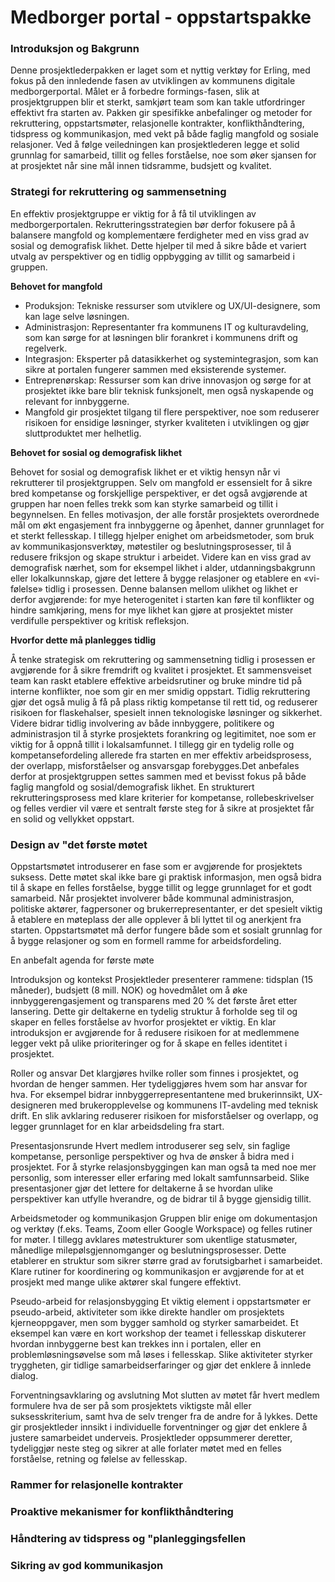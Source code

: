 # Medborger portal - oppstartspakke

### Introduksjon og Bakgrunn
Denne prosjektlederpakken er laget som et nyttig verktøy for Erling, med fokus på den innledende fasen av utviklingen av kommunens digitale medborgerportal. Målet er å forbedre formings-fasen, slik at prosjektgruppen blir et sterkt, samkjørt team som kan takle utfordringer effektivt fra starten av. Pakken gir spesifikke anbefalinger og metoder for rekruttering, oppstartsmøter, relasjonelle kontrakter, konflikthåndtering, tidspress og kommunikasjon, med vekt på både faglig mangfold og sosiale relasjoner. Ved å følge veiledningen kan prosjektlederen legge et solid grunnlag for samarbeid, tillit og felles forståelse, noe som øker sjansen for at prosjektet når sine mål innen tidsramme, budsjett og kvalitet.

### Strategi for rekruttering og sammensetning 
En effektiv prosjektgruppe er viktig for å få til utviklingen av medborgerportalen. Rekrutteringsstrategien bør derfor fokusere på å balansere mangfold og komplementære ferdigheter med en viss grad av sosial og demografisk likhet. Dette hjelper til med å sikre både et variert utvalg av perspektiver og en tidlig oppbygging av tillit og samarbeid i gruppen.

**Behovet for mangfold**

- Produksjon: Tekniske ressurser som utviklere og UX/UI-designere, som kan lage selve løsningen.
- Administrasjon: Representanter fra kommunens IT og kulturavdeling, som kan sørge for at løsningen blir forankret i kommunens drift og regelverk.
- Integrasjon: Eksperter på datasikkerhet og systemintegrasjon, som kan sikre at portalen fungerer sammen med eksisterende systemer.
- Entreprenørskap: Ressurser som kan drive innovasjon og sørge for at prosjektet ikke bare blir teknisk funksjonelt, men også nyskapende og relevant for innbyggerne.
- Mangfold gir prosjektet tilgang til flere perspektiver, noe som reduserer risikoen for ensidige løsninger, styrker kvaliteten i utviklingen og gjør sluttproduktet mer helhetlig.

**Behovet for sosial og demografisk likhet**

Behovet for sosial og demografisk likhet er et viktig hensyn når vi rekrutterer til prosjektgruppen. Selv om mangfold er essensielt for å sikre bred kompetanse og forskjellige perspektiver, er det også avgjørende at gruppen har noen felles trekk som kan styrke samarbeid og tillit i begynnelsen. En felles motivasjon, der alle forstår prosjektets overordnede mål om økt engasjement fra innbyggerne og åpenhet, danner grunnlaget for et sterkt fellesskap. I tillegg hjelper enighet om arbeidsmetoder, som bruk av kommunikasjonsverktøy, møtestiler og beslutningsprosesser, til å redusere friksjon og skape struktur i arbeidet. Videre kan en viss grad av demografisk nærhet, som for eksempel likhet i alder, utdanningsbakgrunn eller lokalkunnskap, gjøre det lettere å bygge relasjoner og etablere en «vi-følelse» tidlig i prosessen. Denne balansen mellom ulikhet og likhet er derfor avgjørende: for mye heterogenitet i starten kan føre til konflikter og hindre samkjøring, mens for mye likhet kan gjøre at prosjektet mister verdifulle perspektiver og kritisk refleksjon.

**Hvorfor dette må planlegges tidlig**

Å tenke strategisk om rekruttering og sammensetning tidlig i prosessen er avgjørende for å sikre fremdrift og kvalitet i prosjektet.
Et sammensveiset team kan raskt etablere effektive arbeidsrutiner og bruke mindre tid på interne konflikter, noe som gir en mer smidig oppstart. Tidlig rekruttering gjør det også mulig å få på plass riktig kompetanse til rett tid, og reduserer risikoen for flaskehalser, spesielt innen teknologiske løsninger og sikkerhet. Videre bidrar tidlig involvering av både innbyggere, politikere og administrasjon til å styrke prosjektets forankring og legitimitet, noe som er viktig for å oppnå tillit i lokalsamfunnet. I tillegg gir en tydelig rolle og kompetansefordeling allerede fra starten en mer effektiv arbeidsprosess, der overlapp, misforståelser og ansvarsgap forebygges.Det anbefales derfor at prosjektgruppen settes sammen med et bevisst fokus på både faglig mangfold og sosial/demografisk likhet. En strukturert rekrutteringsprosess med klare kriterier for kompetanse, rollebeskrivelser og felles verdier vil være et sentralt første steg for å sikre at prosjektet får en solid og vellykket oppstart.


### Design av "det første møtet

Oppstartsmøtet introduserer en fase som er avgjørende for prosjektets suksess. Dette møtet skal ikke bare gi praktisk informasjon, men også bidra til å skape en felles forståelse, bygge tillit og legge grunnlaget for et godt samarbeid. Når prosjektet involverer både kommunal administrasjon, politiske aktører, fagpersoner og brukerrepresentanter, er det spesielt viktig å etablere en møteplass der alle opplever å bli lyttet til og anerkjent fra starten. Oppstartsmøtet må derfor fungere både som et sosialt grunnlag for å bygge relasjoner og som en formell ramme for arbeidsfordeling.

En anbefalt agenda for første møte

Introduksjon og kontekst
Prosjektleder presenterer rammene: tidsplan (15 måneder), budsjett (8 mill. NOK) og hovedmålet om å øke innbyggerengasjement og transparens med 20 % det første året etter lansering. Dette gir deltakerne en tydelig struktur å forholde seg til og skaper en felles forståelse av hvorfor prosjektet er viktig. En klar introduksjon er avgjørende for å redusere risikoen for at medlemmene legger vekt på ulike prioriteringer og for å skape en felles identitet i prosjektet.

Roller og ansvar
Det klargjøres hvilke roller som finnes i prosjektet, og hvordan de henger sammen. Her tydeliggjøres hvem som har ansvar for hva. For eksempel bidrar innbyggerrepresentantene med brukerinnsikt, UX-designeren med brukeropplevelse og kommunens IT-avdeling med teknisk drift. En slik avklaring reduserer risikoen for misforståelser og overlapp, og legger grunnlaget for en klar arbeidsdeling fra start.

Presentasjonsrunde
Hvert medlem introduserer seg selv, sin faglige kompetanse, personlige perspektiver og hva de ønsker å bidra med i prosjektet. For å styrke relasjonsbyggingen kan man også ta med noe mer personlig, som interesser eller erfaring med lokalt samfunnsarbeid. Slike presentasjoner gjør det lettere for deltakerne å se hvordan ulike perspektiver kan utfylle hverandre, og de bidrar til å bygge gjensidig tillit.

Arbeidsmetoder og kommunikasjon
Gruppen blir enige om dokumentasjon og verktøy (f.eks. Teams, Zoom eller Google Workspace) og felles rutiner for møter. I tillegg avklares møtestrukturer som ukentlige statusmøter, månedlige milepølsgjennomganger og beslutningsprosesser. Dette etablerer en struktur som sikrer større grad av forutsigbarhet i samarbeidet. Klare rutiner for koordinering og kommunikasjon er avgjørende for at et prosjekt med mange ulike aktører skal fungere effektivt.

Pseudo-arbeid for relasjonsbygging
Et viktig element i oppstartsmøter er pseudo-arbeid, aktiviteter som ikke direkte handler om prosjektets kjerneoppgaver, men som bygger samhold og styrker samarbeidet. Et eksempel kan være en kort workshop der teamet i fellesskap diskuterer hvordan innbyggerne best kan trekkes inn i portalen, eller en problemløsningsøvelse som må løses i fellesskap. Slike aktiviteter styrker tryggheten, gir tidlige samarbeidserfaringer og gjør det enklere å innlede dialog.

Forventningsavklaring og avslutning
Mot slutten av møtet får hvert medlem formulere hva de ser på som prosjektets viktigste mål eller suksesskriterium, samt hva de selv trenger fra de andre for å lykkes. Dette gir prosjektleder innsikt i individuelle forventninger og gjør det enklere å justere samarbeidet underveis. Prosjektleder oppsummerer deretter, tydeliggjør neste steg og sikrer at alle forlater møtet med en felles forståelse, retning og følelse av fellesskap.



### Rammer for relasjonelle kontrakter

### Proaktive mekanismer for konflikthåndtering

### Håndtering av tidspress og "planleggingsfellen


### Sikring av god kommunikasjon




